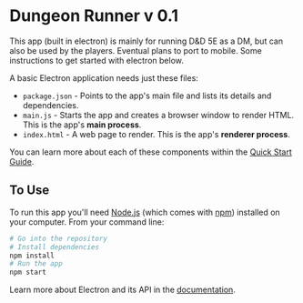 # Dungeon Runner v 0.1

This app (built in electron) is mainly for running D&D 5E as a DM, but can also be used by the players. Eventual plans to port to mobile. Some instructions to get started with electron below.

A basic Electron application needs just these files:

- `package.json` - Points to the app's main file and lists its details and dependencies.
- `main.js` - Starts the app and creates a browser window to render HTML. This is the app's **main process**.
- `index.html` - A web page to render. This is the app's **renderer process**.

You can learn more about each of these components within the [Quick Start Guide](http://electron.atom.io/docs/tutorial/quick-start/).

## To Use

To run this app you'll need [Node.js](https://nodejs.org/en/download/) (which comes with [npm](http://npmjs.com)) installed on your computer. From your command line:

```bash
# Go into the repository
# Install dependencies
npm install
# Run the app
npm start
```

Learn more about Electron and its API in the [documentation](http://electron.atom.io/docs/).
